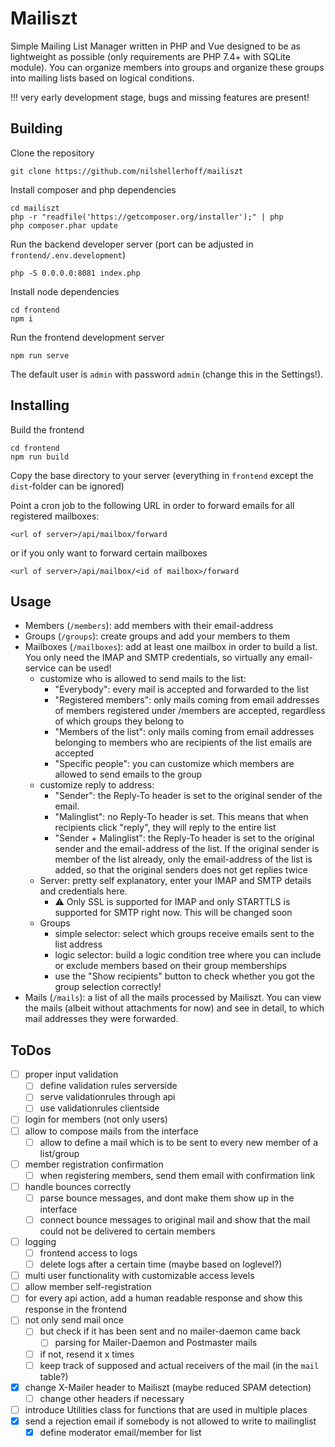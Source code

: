 # Mailiszt
Simple Mailing List Manager written in PHP and Vue designed to be as lightweight as possible (only requirements are PHP 7.4+ with SQLite module). You can organize members into groups and organize these groups into mailing lists based on logical conditions. 

!!! very early development stage, bugs and missing features are present!

## Building

Clone the repository
```
git clone https://github.com/nilshellerhoff/mailiszt
```

Install composer and php dependencies
```
cd mailiszt
php -r "readfile('https://getcomposer.org/installer');" | php
php composer.phar update
```

Run the backend developer server (port can be adjusted in `frontend/.env.development`)
```
php -S 0.0.0.0:8081 index.php
```

Install node dependencies
```
cd frontend
npm i
```

Run the frontend development server
```
npm run serve
```

The default user is `admin` with password `admin` (change this in the Settings!).

## Installing

Build the frontend
```
cd frontend 
npm run build
```

Copy the base directory to your server (everything in `frontend` except the `dist`-folder can be ignored)

Point a cron job to the following URL in order to forward emails for all registered mailboxes:
```
<url of server>/api/mailbox/forward
```
or if you only want to forward certain mailboxes
```
<url of server>/api/mailbox/<id of mailbox>/forward
```

## Usage

- Members (`/members`): add members with their email-address 
- Groups (`/groups`): create groups and add your members to them
- Mailboxes (`/mailboxes`): add at least one mailbox in order to build a list. You only need the IMAP and SMTP credentials, so virtually any email-service can be used!
  - customize who is allowed to send mails to the list: 
    - "Everybody": every mail is accepted and forwarded to the list
    - "Registered members": only mails coming from email addresses of members registered under <domainname>/members are accepted, regardless of which groups they belong to
    - "Members of the list": only mails coming from email addresses belonging to members who are recipients of the list emails are accepted
    - "Specific people": you can customize which members are allowed to send emails to the group
  - customize reply to address:
    - "Sender": the Reply-To header is set to the original sender of the email.
    - "Malinglist": no Reply-To header is set. This means that when recipients click "reply", they will reply to the entire list
    - "Sender + Malinglist": the Reply-To header is set to the original sender and the email-address of the list. If the original sender is member of the list already, only the email-address of the list is added, so that the original senders does not get replies twice
  - Server: pretty self explanatory, enter your IMAP and SMTP details and credentials here. 
    - :warning: Only SSL is supported for IMAP and only STARTTLS is supported for SMTP right now. This will be changed soon
  - Groups
    - simple selector: select which groups receive emails sent to the list address
    - logic selector: build a logic condition tree where you can include or exclude members based on their group memberships
    - use the "Show recipients" button to check whether you got the group selection correctly!
- Mails (`/mails`): a list of all the mails processed by Mailiszt. You can view the mails (albeit without attachments for now) and see in detail, to which mail addresses they were forwarded.   

## ToDos

- [ ] proper input validation
  - [ ] define validation rules serverside
  - [ ] serve validationrules through api
  - [ ] use validationrules clientside
- [ ] login for members (not only users)
- [ ] allow to compose mails from the interface
  - [ ] allow to define a mail which is to be sent to every new member of a list/group
- [ ] member registration confirmation
  - [ ] when registering members, send them email with confirmation link
- [ ] handle bounces correctly 
  - [ ] parse bounce messages, and dont make them show up in the interface
  - [ ] connect bounce messages to original mail and show that the mail could not be delivered to certain members
- [ ] logging
  - [ ] frontend access to logs
  - [ ] delete logs after a certain time (maybe based on loglevel?)
- [ ] multi user functionality with customizable access levels
- [ ] allow member self-registration
- [ ] for every api action, add a human readable response and show this response in the frontend
- [ ] not only send mail once
  - [ ] but check if it has been sent and no mailer-daemon came back
    - [ ] parsing for Mailer-Daemon and Postmaster mails
  - [ ] if not, resend it x times
  - [ ] keep track of supposed and actual receivers of the mail (in the `mail` table?)
- [x] change X-Mailer header to Mailiszt (maybe reduced SPAM detection)
  - [ ] change other headers if necessary
- [ ] introduce Utilities class for functions that are used in multiple places
- [x] send a rejection email if somebody is not allowed to write to mailinglist
  - [x] define moderator email/member for list